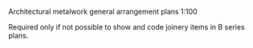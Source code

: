 <span class="transform-to-uppercase">Architectural metalwork general arrangement plans <span class="highlight-red">1:100</span></span>

<span class="highlight-red">Required only if not possible to show and code joinery items in B series plans.</span>